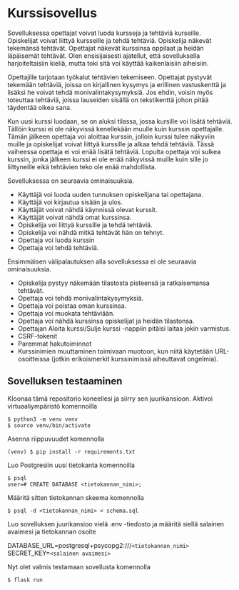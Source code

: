 # Kurssisovellus

Sovelluksessa opettajat voivat luoda kursseja ja tehtäviä kurseille. Opiskelijat voivat liittyä kursseille ja tehdä tehtäviä. Opiskelija näkevät tekemänsä tehtävät. Opettajat näkevät kurssinsa oppilaat ja heidän läpäisemät tehtävät. Olen ensisijaisesti ajatellut, että sovelluksella harjoiteltaisiin kieliä, mutta 
toki sitä voi käyttää kaikenlaisiin aiheisiin.

Opettajille tarjotaan työkalut tehtävien tekemiseen. Opettajat 
pystyvät tekemään tehtäviä, joissa on kirjallinen kysymys ja erillinen 
vastuskenttä ja lisäksi he voivat tehdä monivalintakysymyksiä. Jos ehdin, voisin myös toteuttaa tehtäviä, joissa lauseiden sisällä on tekstikenttä johon pitää täydentää oikea sana.

Kun uusi kurssi luodaan, se on aluksi tilassa, jossa kursille voi lisätä tehtäviä. Tällöin kurssi ei ole näkyvissä kenellekään muulle kuin kurssin opettajalle. Tämän jälkeen opettaja voi aloittaa kurssin, jolloin kurssi tulee näkyviin muille ja opiskelijat voivat liittyä kurssille ja alkaa tehdä tehtäviä. Tässä vaiheessa opettaja ei voi enää lisätä tehtäviä. Lopulta opettaja voi sulkea kurssin, jonka jälkeen kurssi ei ole enää näkyvissä muille kuin sille jo liittyneille eikä tehtävien teko ole enää mahdollista.

Sovelluksessa on seuraavia ominaisuuksia.

* Käyttäjä voi luoda uuden tunnuksen opiskelijana tai opettajana.
* Käyttäjä voi kirjautua sisään ja ulos.
* Käyttäjät voivat nähdä käynnissä olevat kurssit.
* Käyttäjät voivat nähdä omat kurssinsa.
* Opiskelija voi liittyä kurssille ja tehdä tehtäviä.
* Opiskelija voi nähdä mitkä tehtävät hän on tehnyt.
* Opettaja voi luoda kurssin
* Opettaja voi tehdä tehtäviä.

Ensimmäisen välipalautuksen alla sovelluksessa ei ole seuraavia ominaisuuksia.

* Opiskelija pystyy näkemään tilastosta pisteensä ja ratkaisemansa tehtävät.
* Opettaja voi tehdä monivalintakysymyksiä.
* Opettaja voi poistaa oman kurssinsa.
* Opettaja voi muokata tehtäviään.
* Opettaja voi nähdä kurssinsa opiskelijat ja heidän tilastonsa.
* Opettajan Aloita kurssi/Sulje kurssi -nappiin pitäisi laitaa jokin varmistus.
* CSRF-tokenit
* Paremmat hakutoiminnot
* Kurssinimien muuttaminen toimivaan muotoon, kun niitä käytetään URL-osoitteissa (jotkin erikoismerkit kurssinimissä aiheuttavat ongelmia).

## Sovelluksen testaaminen

Kloonaa tämä repositorio koneellesi ja siirry sen juurikansioon. Aktivoi virtuaaliympäristö komennoilla 

    $ python3 -m venv venv  
    $ source venv/bin/activate
    
Asenna riippuvuudet komennolla

    (venv) $ pip install -r requirements.txt

Luo Postgresiin uusi tietokanta komennoilla

    $ psql  
    user=# CREATE DATABASE <tietokannan_nimi>;

Määritä sitten tietokannan skeema komennolla

    $ psql -d <tietokannan_nimi> < schema.sql

Luo sovelluksen juurikansioo vielä .env -tiedosto ja määritä siellä salainen avaimesi ja tietokannan osoite

  DATABASE_URL=postgresql+psycopg2:///`<tietokannan_nimi>`  
  SECRET_KEY=`<salainen avaimesi>`

Nyt olet valmis testamaan sovellusta komennolla 

    $ flask run


